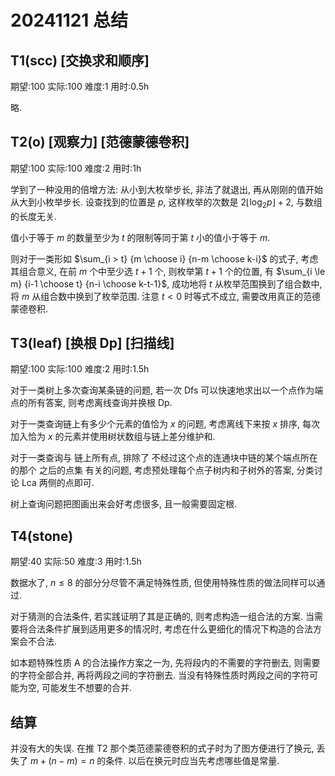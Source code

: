 # 20241121 总结

## T1(scc) [交换求和顺序]

期望:100 实际:100 难度:1 用时:0.5h

略.

## T2(o) [观察力] [范德蒙德卷积]

期望:100 实际:100 难度:2 用时:1h

学到了一种没用的倍增方法: 从小到大枚举步长, 非法了就退出, 再从刚刚的值开始从大到小枚举步长. 设查找到的位置是 $p$, 这样枚举的次数是 $2 \lfloor \log_2 p \rfloor + 2$, 与数组的长度无关.

值小于等于 $m$ 的数量至少为 $t$ 的限制等同于第 $t$ 小的值小于等于 $m$.

则对于一类形如 $\sum_{i > t} {m \choose i} {n-m \choose k-i}$ 的式子, 考虑其组合意义, 在前 $m$ 个中至少选 $t+1$ 个, 则枚举第 $t+1$ 个的位置, 有 $\sum_{i \le m} {i-1 \choose t} {n-i \choose k-t-1}$, 成功地将 $t$ 从枚举范围换到了组合数中, 将 $m$ 从组合数中换到了枚举范围. 注意 $t<0$ 时等式不成立, 需要改用真正的范德蒙德卷积.

## T3(leaf) [换根 Dp] [扫描线]

期望:100 实际:100 难度:2 用时:1.5h

对于一类树上多次查询某条链的问题, 若一次 Dfs 可以快速地求出以一个点作为端点的所有答案, 则考虑离线查询并换根 Dp.

对于一类查询链上有多少个元素的值恰为 $x$ 的问题, 考虑离线下来按 $x$ 排序, 每次加入恰为 $x$ 的元素并使用树状数组与链上差分维护和.

对于一类查询与 链上所有点, 排除了 不经过这个点的连通块中链的某个端点所在的那个 之后的点集 有关的问题, 考虑预处理每个点子树内和子树外的答案, 分类讨论 Lca 两侧的点即可.

树上查询问题把图画出来会好考虑很多, 且一般需要固定根.

## T4(stone)

期望:40 实际:50 难度:3 用时:1.5h

数据水了, $n \le 8$ 的部分分尽管不满足特殊性质, 但使用特殊性质的做法同样可以通过.

对于猜测的合法条件, 若实践证明了其是正确的, 则考虑构造一组合法的方案. 当需要将合法条件扩展到适用更多的情况时, 考虑在什么更细化的情况下构造的合法方案会不合法.

如本题特殊性质 A 的合法操作方案之一为, 先将段内的不需要的字符删去, 则需要的字符全部合并, 再将两段之间的字符删去. 当没有特殊性质时两段之间的字符可能为空, 可能发生不想要的合并.

## 结算

并没有大的失误. 在推 T2 那个类范德蒙德卷积的式子时为了图方便进行了换元, 丢失了 $m+(n-m)=n$ 的条件. 以后在换元时应当先考虑哪些值是常量.

